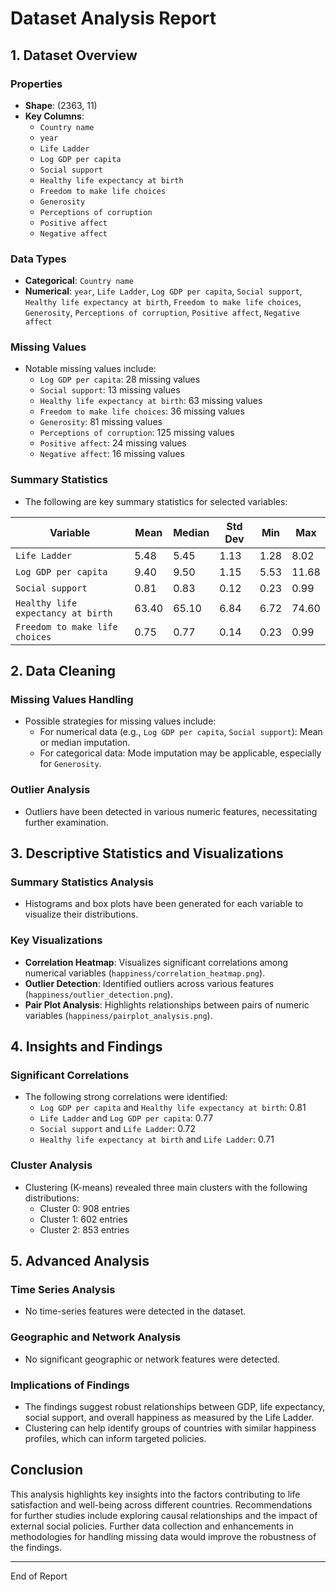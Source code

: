# Dataset Analysis Report

## 1. Dataset Overview

### Properties
- **Shape**: (2363, 11)
- **Key Columns**: 
  - `Country name`
  - `year`
  - `Life Ladder`
  - `Log GDP per capita`
  - `Social support`
  - `Healthy life expectancy at birth`
  - `Freedom to make life choices`
  - `Generosity`
  - `Perceptions of corruption`
  - `Positive affect`
  - `Negative affect`

### Data Types
- **Categorical**: `Country name`
- **Numerical**: `year`, `Life Ladder`, `Log GDP per capita`, `Social support`, `Healthy life expectancy at birth`, `Freedom to make life choices`, `Generosity`, `Perceptions of corruption`, `Positive affect`, `Negative affect`

### Missing Values
- Notable missing values include:
  - `Log GDP per capita`: 28 missing values
  - `Social support`: 13 missing values
  - `Healthy life expectancy at birth`: 63 missing values
  - `Freedom to make life choices`: 36 missing values
  - `Generosity`: 81 missing values
  - `Perceptions of corruption`: 125 missing values
  - `Positive affect`: 24 missing values
  - `Negative affect`: 16 missing values

### Summary Statistics
- The following are key summary statistics for selected variables:

| Variable                                  | Mean        | Median | Std Dev   | Min   | Max    |
|-------------------------------------------|-------------|--------|-----------|-------|--------|
| `Life Ladder`                             | 5.48        | 5.45   | 1.13      | 1.28  | 8.02   |
| `Log GDP per capita`                     | 9.40        | 9.50   | 1.15      | 5.53  | 11.68  |
| `Social support`                          | 0.81        | 0.83   | 0.12      | 0.23  | 0.99   |
| `Healthy life expectancy at birth`       | 63.40       | 65.10  | 6.84      | 6.72  | 74.60  |
| `Freedom to make life choices`           | 0.75        | 0.77   | 0.14      | 0.23  | 0.99   |

## 2. Data Cleaning
### Missing Values Handling
- Possible strategies for missing values include:
  - For numerical data (e.g., `Log GDP per capita`, `Social support`): Mean or median imputation.
  - For categorical data: Mode imputation may be applicable, especially for `Generosity`.

### Outlier Analysis
- Outliers have been detected in various numeric features, necessitating further examination.

## 3. Descriptive Statistics and Visualizations
### Summary Statistics Analysis
- Histograms and box plots have been generated for each variable to visualize their distributions.

### Key Visualizations
- **Correlation Heatmap**: Visualizes significant correlations among numerical variables (`happiness/correlation_heatmap.png`).
- **Outlier Detection**: Identified outliers across various features (`happiness/outlier_detection.png`).
- **Pair Plot Analysis**: Highlights relationships between pairs of numeric variables (`happiness/pairplot_analysis.png`).

## 4. Insights and Findings
### Significant Correlations
- The following strong correlations were identified:
  - `Log GDP per capita` and `Healthy life expectancy at birth`: 0.81
  - `Life Ladder` and `Log GDP per capita`: 0.77
  - `Social support` and `Life Ladder`: 0.72
  - `Healthy life expectancy at birth` and `Life Ladder`: 0.71

### Cluster Analysis
- Clustering (K-means) revealed three main clusters with the following distributions:
  - Cluster 0: 908 entries
  - Cluster 1: 602 entries
  - Cluster 2: 853 entries

## 5. Advanced Analysis
### Time Series Analysis
- No time-series features were detected in the dataset.

### Geographic and Network Analysis
- No significant geographic or network features were detected.

### Implications of Findings
- The findings suggest robust relationships between GDP, life expectancy, social support, and overall happiness as measured by the Life Ladder.
- Clustering can help identify groups of countries with similar happiness profiles, which can inform targeted policies.

## Conclusion
This analysis highlights key insights into the factors contributing to life satisfaction and well-being across different countries. Recommendations for further studies include exploring causal relationships and the impact of external social policies. Further data collection and enhancements in methodologies for handling missing data would improve the robustness of the findings.

--- 
End of Report